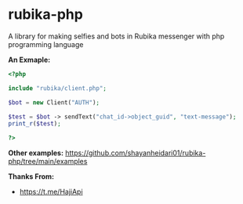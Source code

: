 # rubika-php
A library for making selfies and bots in Rubika messenger with php programming language

**An Exmaple:**
``` php
<?php

include "rubika/client.php";

$bot = new Client("AUTH");

$test = $bot -> sendText("chat_id->object_guid", "text-message");
print_r($test);

?>

```

**Other examples:**
  https://github.com/shayanheidari01/rubika-php/tree/main/examples


**Thanks From:**
- https://t.me/HajiApi
